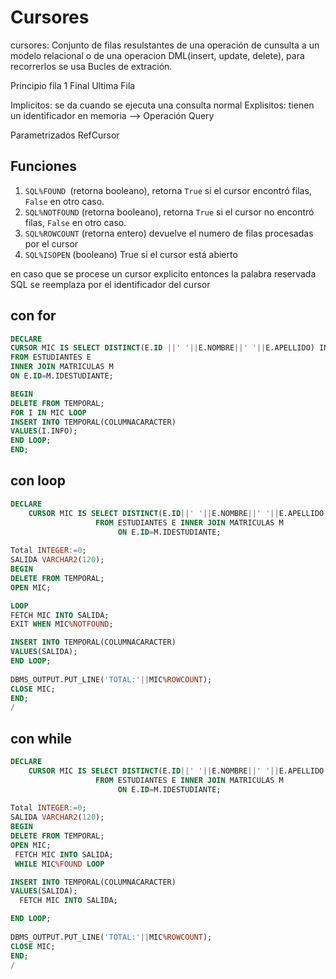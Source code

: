 # Cursores 

cursores: Conjunto de filas resulstantes de una operación de cunsulta a un modelo relacional o de una operacion DML(insert, update, delete), para recorrerlos se usa Bucles de extración.

Principio fila 1
Final     Ultima Fila

Implicitos: se da cuando se ejecuta una consulta normal
Explisitos: tienen un identificador en memoria --> Operación Query

Parametrizados
RefCursor

## Funciones
1. `SQL%FOUND `(retorna booleano), retorna `True` si el cursor encontró filas, `False` en otro caso.
2. `SQL%NOTFOUND` (retorna booleano), retorna `True` si el cursor no encontró filas, `False` en otro caso.
3. `SQL%ROWCOUNT` (retorna entero) devuelve el numero de filas procesadas por el cursor
4. `SQL%ISOPEN` (booleano) True si el cursor está abierto

en caso que se procese un cursor explicito entonces la palabra reservada SQL se reemplaza por el identificador del cursor


## con for
```sql
DECLARE 
CURSOR MIC IS SELECT DISTINCT(E.ID ||' '||E.NOMBRE||' '||E.APELLIDO) INFO
FROM ESTUDIANTES E 
INNER JOIN MATRICULAS M 
ON E.ID=M.IDESTUDIANTE;

BEGIN
DELETE FROM TEMPORAL;
FOR I IN MIC LOOP
INSERT INTO TEMPORAL(COLUMNACARACTER)
VALUES(I.INFO);
END LOOP;
END;
```

## con loop
```sql
DECLARE
    CURSOR MIC IS SELECT DISTINCT(E.ID||' '||E.NOMBRE||' '||E.APELLIDO||' '||E.ESPECIALIDAD||' '||TO_CHAR(E.CREDITOS)) INFO
                   FROM ESTUDIANTES E INNER JOIN MATRICULAS M
                        ON E.ID=M.IDESTUDIANTE;
                        
Total INTEGER:=0;  
SALIDA VARCHAR2(120);
BEGIN
DELETE FROM TEMPORAL;
OPEN MIC;

LOOP
FETCH MIC INTO SALIDA;
EXIT WHEN MIC%NOTFOUND;

INSERT INTO TEMPORAL(COLUMNACARACTER)
VALUES(SALIDA);
END LOOP;
 
DBMS_OUTPUT.PUT_LINE('TOTAL:'||MIC%ROWCOUNT);
CLOSE MIC;
END;
/
```

## con while
```sql
DECLARE
    CURSOR MIC IS SELECT DISTINCT(E.ID||' '||E.NOMBRE||' '||E.APELLIDO||' '||E.ESPECIALIDAD||' '||TO_CHAR(E.CREDITOS)) INFO
                   FROM ESTUDIANTES E INNER JOIN MATRICULAS M
                        ON E.ID=M.IDESTUDIANTE;
                        
Total INTEGER:=0;  
SALIDA VARCHAR2(120);
BEGIN
DELETE FROM TEMPORAL;
OPEN MIC;
 FETCH MIC INTO SALIDA;
 WHILE MIC%FOUND LOOP

INSERT INTO TEMPORAL(COLUMNACARACTER)
VALUES(SALIDA);
  FETCH MIC INTO SALIDA;

END LOOP;
 
DBMS_OUTPUT.PUT_LINE('TOTAL:'||MIC%ROWCOUNT);
CLOSE MIC;
END;
/
```